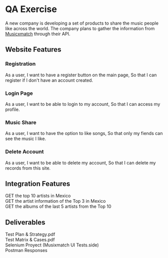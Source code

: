 # QA Exercise
A new company is developing a set of products to share the music people like across the world. The company plans to gather the information from [Musicxmatch](https://www.musicxmatch.com/) through their API.
## Website Features
 
### Registration
As a user, I want to have a register button on the main page, So that I can register if I don't have an account created.
### Login Page 
As a user, I want to be able to login to my account, So that I can access my profile.
### Music Share
As a user, I want to have the option to like songs, So that only my fiends can see the music I like.
### Delete Account
As a user, I want to be able to delete my account, So that I can delete my records from this site.

## Integration Features
GET the top 10 artists in Mexico  
GET the artist information of the Top 3 in Mexico  
GET the albums of the last 5 artists from the Top 10  

## Deliverables
Test Plan & Strategy.pdf    
Test Matrix & Cases.pdf     
Selenium Proyect (Musixmatch UI Tests.side)  
Postman Responses     